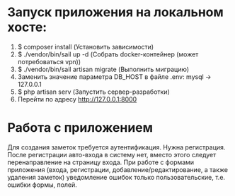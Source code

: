 # Запуск приложения на локальном хосте:
1) $ composer install (Установить зависимости)
2) $ ./vendor/bin/sail up -d (Собрать docker-контейнер (может потребоваться vpn))
3) $ ./vendor/bin/sail artisan migrate (Выполнить миграцию)
4) Заменить значение параметра DB_HOST в файле .env: mysql -> 127.0.0.1
5) $ php artisan serv (Запустить сервер-разработки) 
6) Перейти по адресу http://127.0.0.1:8000

# Работа с приложением
Для создания заметок требуется аутентификация. Нужна регистрация.
После регистрации авто-входа в систему нет, вместо этого следует перенаправление на страницу входа.
При работе с формами приложения (входа, регистрации, добавление/редактирование, а также удаления заметок) 
уведомление ошибок только пользовательские, т.е. ошибки формы, полей.